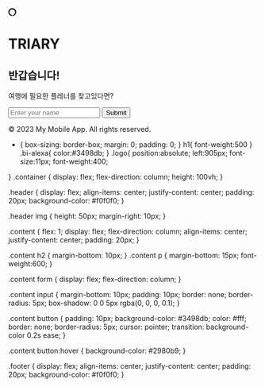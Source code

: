 <!DOCTYPE html>
<html lang="en">
<head>
    <meta charset="UTF-8">
    <title>Mobile UI Example</title>
    <link rel="stylesheet" href="test.css">
</head>
<body>
    <div class="container">
        <div class="header">
  <svg xmlns="http://www.w3.org/2000/svg" width="16" height="16" fill="currentColor" class="bi bi-alexa" viewBox="0 0 16 16">
  <path d="M7.996 0A7.998 7.998 0 0 0 0 8a8 8 0 0 0 6.93 7.93v-1.613a1.06 1.06 0 0 0-.717-1.008A5.602 5.602 0 0 1 2.4 7.865 5.579 5.579 0 0 1 8.054 2.4a5.599 5.599 0 0 1 5.535 5.81l-.002.046a6.116 6.116 0 0 1-.012.192l-.005.061a4.85 4.85 0 0 1-.033.284l-.01.068c-.685 4.516-6.564 7.054-6.596 7.068A7.998 7.998 0 0 0 15.992 8 7.998 7.998 0 0 0 7.996.001Z"/>
</svg>
          <span class="logo"></span>
             <h1>TRIARY</h1>
        </div>
        <div class="content">
            <h2>반갑습니다!</h2>
            <p>여행에 필요한 플레너를 찾고있다면?</p>
            <form>
                <input type="text" placeholder="Enter your name">
                <button type="submit">Submit</button>
            </form>
        </div>
        <div class="footer">
            <p>&copy; 2023 My Mobile App. All rights reserved.</p>
        </div>
    </div>
</body>
</html>


* {
    box-sizing: border-box;
    margin: 0;
    padding: 0;
}
h1{
  font-weight:500
}
.bi-alexa{
  color:#3498db;
}
.logo{
  position:absolute;
  left:905px;
  font-size:11px;
  font-weight:400;
    
}
.container {
    display: flex;
    flex-direction: column;
    height: 100vh;
}

.header {
    display: flex;
    align-items: center;
    justify-content: center;
    padding: 20px;
    background-color: #f0f0f0;
}

.header img {
    height: 50px;
    margin-right: 10px;
}

.content {
    flex: 1;
    display: flex;
    flex-direction: column;
    align-items: center;
    justify-content: center;
    padding: 20px;
}

.content h2 {
    margin-bottom: 10px;
}
.content p {
  margin-bottom: 15px;
  font-weight:600;
}

.content form {
    display: flex;
    flex-direction: column;
}

.content input {
    margin-bottom: 10px;
    padding: 10px;
    border: none;
    border-radius: 5px;
    box-shadow: 0 0 5px rgba(0, 0, 0, 0.1);
}

.content button {
    padding: 10px;
    background-color: #3498db;
    color: #fff;
    border: none;
    border-radius: 5px;
    cursor: pointer;
    transition: background-color 0.2s ease;
}

.content button:hover {
    background-color: #2980b9;
}

.footer {
    display: flex;
    align-items: center;
    justify-content: center;
    padding: 20px;
    background-color: #f0f0f0;
}
